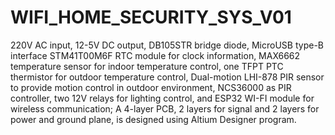 # WIFI_HOME_SECURITY_SYS_V01
 
220V AC input, 12-5V DC output, DB105STR bridge diode, MicroUSB type-B interface STM41T00M6F RTC module for clock information, MAX6662 temperature sensor for indoor temperature control, one TFPT PTC thermistor for outdoor temperature control, Dual-motion LHI-878 PIR sensor to provide motion control in outdoor environment, NCS36000 as PIR controller, two 12V relays for lighting control, and ESP32 WI-FI module for wireless communication; A 4-layer PCB, 2 layers for signal and 2 layers for power and ground plane, is designed using Altium Designer program.
